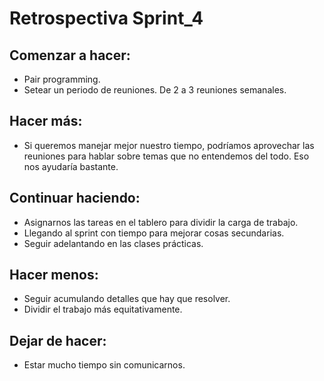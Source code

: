 Retrospectiva Sprint_4
===============================
Comenzar a hacer:
-----------
* Pair programming. 
* Setear un periodo de reuniones. De 2 a 3 reuniones semanales.

Hacer más:
-----------
* Si queremos manejar mejor nuestro tiempo, podríamos aprovechar las reuniones para hablar sobre temas que no entendemos del todo. Eso nos ayudaría bastante.

Continuar haciendo:
-----------
* Asignarnos las tareas en el tablero para dividir la carga de trabajo.
* Llegando al sprint con tiempo para mejorar cosas secundarias.
* Seguir adelantando en las clases prácticas.

Hacer menos:
-----------
* Seguir acumulando detalles que hay que resolver.
* Dividir el trabajo más equitativamente.

Dejar de hacer:
-----------
* Estar mucho tiempo sin comunicarnos.














